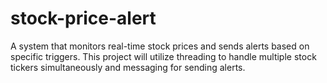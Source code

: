 # stock-price-alert

A system that monitors real-time stock prices and sends alerts based on specific triggers. This project will utilize threading to handle multiple stock tickers simultaneously and messaging for sending alerts.
